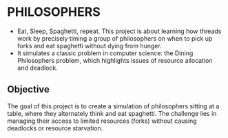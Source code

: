 # PHILOSOPHERS
- Eat, Sleep, Spaghetti, repeat. This project is about learning how threads work by precisely timing a group of philosophers on when to pick up forks and eat spaghetti without dying from hunger.
- It simulates a classic problem in computer science: the Dining Philosophers problem, which highlights issues of resource allocation and deadlock.

## Objective
The goal of this project is to create a simulation of philosophers sitting at a table, where they alternately think and eat spaghetti.
The challenge lies in managing their access to limited resources (forks) without causing deadlocks or resource starvation.
